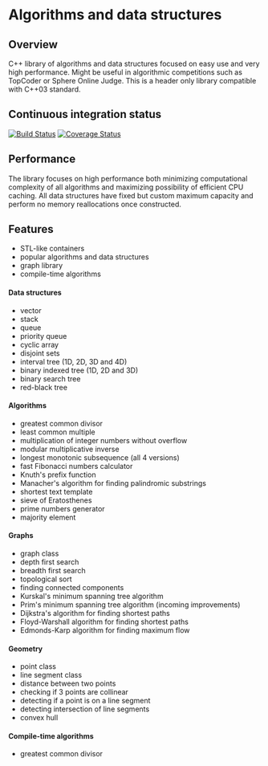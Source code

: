 # Algorithms and data structures


## Overview

C++ library of algorithms and data structures focused on easy use and very high performance. Might be useful in algorithmic competitions such as TopCoder or Sphere Online Judge. This is a header only library compatible with C++03 standard.


## Continuous integration status

[![Build Status](https://travis-ci.org/pawel-kieliszczyk/algorithms.svg)](https://travis-ci.org/pawel-kieliszczyk/algorithms)
[![Coverage Status](https://img.shields.io/coveralls/pawel-kieliszczyk/algorithms.svg)](https://coveralls.io/r/pawel-kieliszczyk/algorithms?branch=master)


## Performance

The library focuses on high performance both minimizing computational complexity of all algorithms and maximizing possibility of efficient CPU caching. All data structures have fixed but custom maximum capacity and perform no memory reallocations once constructed.


## Features

 + STL-like containers
 + popular algorithms and data structures
 + graph library
 + compile-time algorithms


#### Data structures

 + vector
 + stack
 + queue
 + priority queue
 + cyclic array
 + disjoint sets
 + interval tree (1D, 2D, 3D and 4D)
 + binary indexed tree (1D, 2D and 3D)
 + binary search tree
 + red-black tree


#### Algorithms

 + greatest common divisor
 + least common multiple
 + multiplication of integer numbers without overflow
 + modular multiplicative inverse
 + longest monotonic subsequence (all 4 versions)
 + fast Fibonacci numbers calculator
 + Knuth's prefix function
 + Manacher's algorithm for finding palindromic substrings
 + shortest text template
 + sieve of Eratosthenes
 + prime numbers generator
 + majority element
 
 
 #### Graphs
 
 + graph class
 + depth first search
 + breadth first search
 + topological sort
 + finding connected components
 + Kurskal's minimum spanning tree algorithm
 + Prim's minimum spanning tree algorithm (incoming improvements)
 + Dijkstra's algorithm for finding shortest paths
 + Floyd-Warshall algorithm for finding shortest paths
 + Edmonds-Karp algorithm for finding maximum flow
 
 
 #### Geometry
 
 + point class
 + line segment class
 + distance between two points
 + checking if 3 points are collinear
 + detecting if a point is on a line segment
 + detecting intersection of line segments
 + convex hull


#### Compile-time algorithms

 + greatest common divisor
